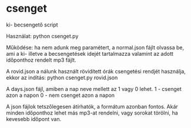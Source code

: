 # csenget
ki- becsengető script

Használat: python csenget.py

Működése: ha nem adunk meg paramétert, a normal.json fájlt olvassa be, ami a ki- illetve a becsengetések idejét tartalmazza 
valamint az adott időponthoz rendelt mp3 fájlt.

A rovid.json a nálunk használt rövidített órák csengetési rendjét használja, ekkor az indítás: python csenget.py rovid.json
 
A days.json fájl, amiben a nap neve mellett az 1 vagy 0 lehet. 
  1 - csenget azon a napon
  0 - nem csenget azon a napon

A json fájlok tetszőlegesen átírhatók, a formátum azonban fontos.
Akár minden időponthoz lehet más mp3-at rendelni, vagy sorokat
törölni, ha kevesebb időpont van.
